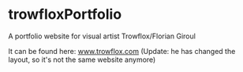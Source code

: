 # trowfloxPortfolio
A portfolio website for visual artist Trowflox/Florian Giroul

It can be found here:
www.trowflox.com (Update: he has changed the layout, so it's not the same website anymore)
